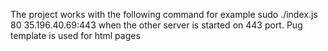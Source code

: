 The project works with the following command for example 
sudo ./index.js 80 35.196.40.69:443 when the other server is started on 443 port. Pug template is used for html pages